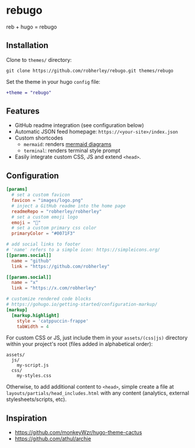 # rebugo

reb + hugo = rebugo

## Installation

Clone to `themes/` directory:

```
git clone https://github.com/robherley/rebugo.git themes/rebugo
```

Set the theme in your hugo `config` file:

```diff
+theme = "rebugo"
```

## Features

- GitHub readme integration (see configuration below)
- Automatic JSON feed homepage: `https://<your-site>/index.json`
- Custom shortcodes
  - `mermaid`: renders [mermaid diagrams](https://mermaid.js.org/)
  - `terminal`: renders terminal style prompt
- Easily integrate custom CSS, JS and extend `<head>`.

## Configuration

```toml
[params]
  # set a custom favicon
  favicon = "images/logo.png"
  # inject a GitHub readme into the home page
  readmeRepo = "robherley/robherley"
  # set a custom emoji logo
  emoji = "💾"
  # set a custom primary css color
  primaryColor = "#0071F3"

# add social links to footer
# 'name' refers to a simple icon: https://simpleicons.org/
[[params.social]]
  name = "github"
  link = "https://github.com/robherley"

[[params.social]]
  name = "x"
  link = "https://x.com/robherley"

# customize rendered code blocks
# https://gohugo.io/getting-started/configuration-markup/
[markup]
  [markup.highlight]
    style = 'catppuccin-frappe'
    tabWidth = 4
```

For custom CSS or JS, just include them in your `assets/(css|js)` directory within your project's root (files added in alphabetical order):

```
assets/
  js/
    my-script.js
  css/
    my-styles.css
```

Otherwise, to add additional content to `<head>`, simple create a file at `layouts/partials/head_includes.html` with any content (analytics, external stylesheets/scripts, etc).

## Inspiration

- https://github.com/monkeyWzr/hugo-theme-cactus
- https://github.com/athul/archie
